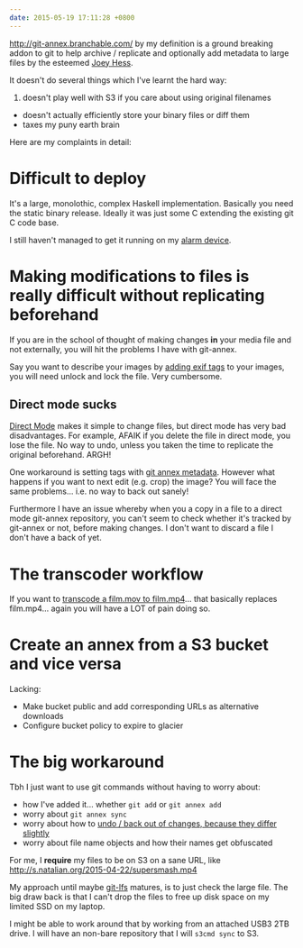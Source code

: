 ```yaml
---
date: 2015-05-19 17:11:28 +0800
---
```


<http://git-annex.branchable.com/> by my definition is a ground breaking addon
to git to help archive / replicate and optionally add metadata to large files
by the esteemed [Joey Hess](https://joeyh.name/).

It doesn't do several things which I've learnt the hard way:

1. doesn't play well with S3 if you care about using original filenames
* doesn't actually efficiently store your binary files or diff them
* taxes my puny earth brain

Here are my complaints in detail:

# Difficult to deploy

It's a large, monolothic, complex Haskell implementation. Basically you need
the static binary release. Ideally it was just some C extending the existing
git C code base.

I still haven't managed to get it running on my [alarm device](https://pi.dabase.com/).

# Making modifications to files is really difficult without replicating beforehand

If you are in the school of thought of making changes **in** your media file
and not externally, you will hit the problems I have with git-annex.

Say you want to describe your images by [adding exif
tags](https://github.com/muennich/iptckwed) to your images, you will need
unlock and lock the file. Very cumbersome.

## Direct mode sucks

[Direct Mode](http://git-annex.branchable.com/direct_mode/) makes it simple to
change files, but direct mode has very bad disadvantages. For example, AFAIK if
you delete the file in direct mode, you lose the file. No way to undo, unless
you taken the time to replicate the original beforehand. ARGH!

One workaround is setting tags with [git annex
metadata](http://git-annex.branchable.com/design/metadata/). However what
happens if you want to next edit (e.g. crop) the image? You will face the same
problems...  i.e. no way to back out sanely!

Furthermore I have an issue whereby when you a copy in a file to a direct mode
git-annex repository, you can't seem to check whether it's tracked by git-annex
or not, before making changes. I don't want to discard a file I don't have a
back of yet.

# The transcoder workflow

If you want to [transcode a film.mov to
film.mp4](https://github.com/kaihendry/recordmydesktop2.0/blob/master/htmlvideo)...
that basically replaces film.mp4... again you will have a LOT of pain doing so.

# Create an annex from a S3 bucket and vice versa

Lacking:

* Make bucket public and add corresponding URLs as alternative downloads
* Configure bucket policy to expire to glacier

# The big workaround

Tbh I just want to use git commands without having to worry about:

* how I've added it... whether `git add` or `git annex add`
* worry about `git annex sync`
* worry about how to [undo / back out of changes, because they differ slightly](http://dabase.com/e/15006/)
* worry about file name objects and how their names get obfuscated

For me, I **require** my files to be on S3 on a sane URL, like <http://s.natalian.org/2015-04-22/supersmash.mp4>

My approach until maybe [git-lfs](https://github.com/github/git-lfs/) matures,
is to just check the large file. The big draw back is that I can't drop the
files to free up disk space on my limited SSD on my laptop.

I might be able to work around that by working from an attached USB3 2TB drive.
I will have an non-bare repository that I will `s3cmd sync` to S3.
